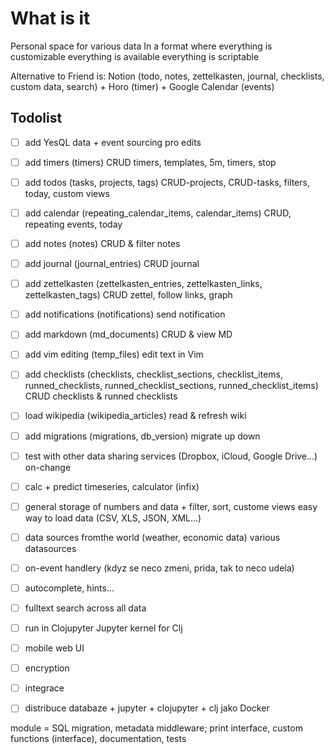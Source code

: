 # What is it

Personal space for various data 
In a format where everything is customizable
everything is available
everything is scriptable

Alternative to Friend is:
Notion (todo, notes, zettelkasten, journal, checklists, custom data, search) + Horo (timer) + Google Calendar (events)


## Todolist

- [ ] add YesQL
  data + event sourcing pro edits
- [ ] add timers (timers)
  CRUD timers, templates, 5m, timers, stop

- [ ]  add todos (tasks, projects, tags)
  CRUD-projects, CRUD-tasks, filters, today, custom views
- [ ] add calendar (repeating_calendar_items, calendar_items)
  CRUD, repeating events, today 
- [ ] add notes (notes)
  CRUD & filter notes
- [ ] add journal (journal_entries)
  CRUD journal
- [ ] add zettelkasten (zettelkasten_entries, zettelkasten_links, zettelkasten_tags)
  CRUD zettel, follow links, graph
- [ ] add notifications (notifications)
  send notification
- [ ] add markdown (md_documents)
  CRUD & view MD
- [ ] add vim editing (temp_files)
  edit text in Vim
- [ ] add checklists (checklists, checklist_sections, checklist_items, runned_checklists, runned_checklist_sections, runned_checklist_items)
  CRUD checklists & runned checklists
- [ ] load wikipedia (wikipedia_articles)
  read & refresh wiki
- [ ] add migrations (migrations, db_version)
  migrate up down
- [ ] test with other data sharing services (Dropbox, iCloud, Google Drive...)
  on-change
- [ ] calc + predict
  timeseries, calculator (infix)
- [ ] general storage of numbers and data + filter, sort, custome views
  easy way to load data (CSV, XLS, JSON, XML...)
- [ ] data sources fromthe world (weather, economic data)
  various datasources
- [ ] on-event handlery (kdyz se neco zmeni, prida, tak to neco udela)
- [ ] autocomplete, hints...
- [ ] fulltext search across all data
- [ ] run in Clojupyter Jupyter kernel for Clj

- [ ] mobile web UI
- [ ] encryption
- [ ] integrace
- [ ] distribuce databaze + jupyter + clojupyter + clj jako Docker

module = SQL migration, metadata middleware; print interface, custom functions (interface), documentation, tests
